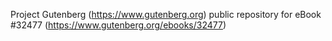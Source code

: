 Project Gutenberg (https://www.gutenberg.org) public repository for eBook #32477 (https://www.gutenberg.org/ebooks/32477)

